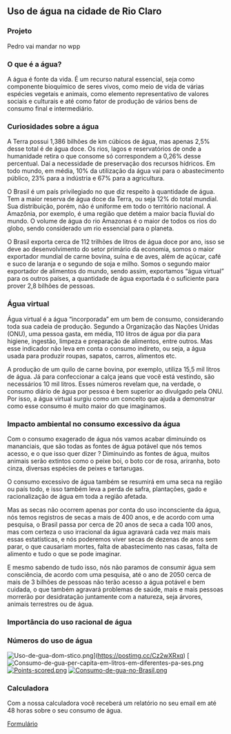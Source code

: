## Uso de água na cidade de Rio Claro
### Projeto
 Pedro vai mandar no wpp
 
### O que é a água?
A água é fonte da vida. É um recurso natural essencial, seja como componente bioquímico de seres vivos, como meio de vida de várias espécies vegetais e animais, como elemento representativo de valores sociais e culturais e até como fator de produção de vários bens de consumo final e intermediário.

### Curiosidades sobre a água

A Terra possui 1,386 bilhões de km cúbicos de água, mas apenas 2,5% desse total é de água doce. Os rios, lagos e reservatórios de onde a humanidade retira o que consome só correspondem a 0,26% desse percentual. Daí a necessidade de preservação dos recursos hídricos. Em todo mundo, em média, 10% da utilização da água vai para o abastecimento público, 23% para a indústria e 67% para a agricultura.

O Brasil é um país privilegiado no que diz respeito à quantidade de água. Tem a maior reserva de água doce da Terra, ou seja 12% do total mundial. Sua distribuição, porém, não é uniforme em todo o território nacional. A Amazônia, por exemplo, é uma região que detém a maior bacia fluvial do mundo. O volume de água do rio Amazonas é o maior de todos os rios do globo, sendo considerado um rio essencial para o planeta.

O Brasil exporta cerca de 112 trilhões de
litros de água doce por ano, isso se deve ao desenvolvimento do setor primário 
da economia, somos o maior exportador mundial de carne bovina, 
suína e de aves, além de açúcar, café e suco
de laranja e o segundo de soja e milho. Somos o segundo maior exportador de
alimentos do mundo, sendo assim, exportamos “água virtual” para os outros países,
a quantidade de água exportada é o suficiente para prover 2,8 bilhões de
pessoas.

### Água virtual

Água virtual é a água “incorporada” em um bem de consumo, considerando toda
sua cadeia de produção. Segundo a Organização das Nações Unidas (ONU), uma
pessoa gasta, em média, 110 litros de água por dia para higiene, ingestão, limpeza
e preparação de alimentos, entre outros. Mas esse indicador não leva em conta o
consumo indireto, ou seja, a água usada para produzir roupas, sapatos, carros,
alimentos etc.

A produção de um quilo de carne bovina, por exemplo, utiliza 15,5 mil litros de água.
Já para confeccionar a calça jeans que você está vestindo, são necessários 10 mil
litros. Esses números revelam que, na verdade, o consumo diário de água por
pessoa é bem superior ao divulgado pela ONU. Por isso, a água virtual surgiu como
um conceito que ajuda a demonstrar como esse consumo é muito maior do que
imaginamos.

### Impacto ambiental no consumo excessivo da água

Com o consumo exagerado de água nós vamos acabar diminuindo os mananciais, que são todas as fontes de água potável que nós temos acesso, e o que isso quer dizer ? Diminuindo as fontes de água, muitos animais serão extintos como o peixe boi, o boto cor de rosa, ariranha, boto cinza, diversas espécies de peixes e tartarugas.
	
  O consumo excessivo de água também se resumirá em uma seca na região ou país todo, e isso também leva a perda de safra, plantações, gado e racionalização de água em toda a região afetada.
	
  Mas as secas não ocorrem apenas por conta do uso inconsciente da água, nós temos registros de secas a mais de 400 anos, e de acordo com uma pesquisa, o Brasil passa por cerca de 20 anos de seca a cada 100 anos, mas com certeza o uso irracional da água agravará cada vez mais mais essas estatísticas, e nós poderemos viver secas de dezenas de anos sem parar, o que causariam mortes, falta de abastecimento nas casas, falta de alimento e tudo o que se pode imaginar.
	
  E mesmo sabendo de tudo isso, nós não paramos de consumir água sem consciência, de acordo com uma pesquisa, até o ano de 2050 cerca de mais de 3 bilhões de pessoas não terão acesso a água potável e bem cuidada, o que também agravará problemas de saúde, mais e mais pessoas morrerão por desidratação juntamente com a natureza, seja árvores, animais terrestres ou de água.

### Importância do uso racional de água


### Números do uso de água 
![Uso-de-gua-dom-stico.png](https://i.postimg.cc/wjq3tJK0/Uso-de-gua-dom-stico.png)](https://postimg.cc/Cz2wXRxq)
[![Consumo-de-gua-per-capita-em-litros-em-diferentes-pa-ses.png](https://i.postimg.cc/FR3hCs5Y/Consumo-de-gua-per-capita-em-litros-em-diferentes-pa-ses.png)
[![Points-scored.png](https://i.postimg.cc/Xqg43Hv3/Points-scored.png)](https://postimg.cc/CndWs4D6)
[![Consumo-de-gua-no-Brasil.png](https://i.postimg.cc/441gY0JR/Consumo-de-gua-no-Brasil.png)](https://postimg.cc/dDDXX4k5)

### Calculadora
  Com a nossa calculadora você receberá um relatório no seu email em até 48 horas sobre o seu consumo de água.
  
<a href="https://forms.gle/ZjLUYJvo5T9x4WNv5">Formulário</a>
